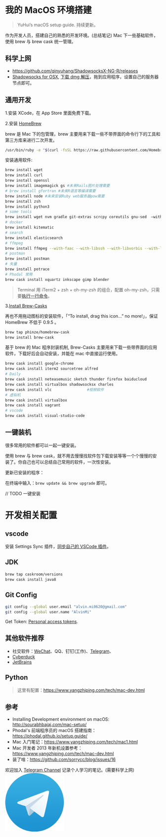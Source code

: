 # 我的 MacOS 环境搭建

> YuHui’s macOS setup guide. 持续更新。

作为开发人员，搭建自己的熟悉的开发环境。(总结笔记) Mac 下一些基础软件，使用 brew 与 brew cask 统一管理。

## 科学上网

- https://github.com/qinyuhang/ShadowsocksX-NG-R/releases
- [Shadowsocks for OSX](https://github.com/shadowsocks/shadowsocks-iOS/wiki/Shadowsocks-for-OSX-%E5%B8%AE%E5%8A%A9), [下载 dmg 解压](https://github.com/shadowsocks/shadowsocks-iOS/releases)，拖到应用程序，设置自己的服务器节点即可。

## 通用开发

1.安装 XCode，在 App Store 里面免费下载。

2.安装 [HomeBrew](https://brew.sh/index_zh-cn)

brew 是 Mac 下的包管理，brew 主要用来下载一些不带界面的命令行下的工具和第三方库来进行二次开发。

```bash
/usr/bin/ruby -e "$(curl -fsSL https://raw.githubusercontent.com/Homebrew/install/master/install)"
```

安装通用软件:

```bash
brew install wget
brew install curl
brew install openssl
brew install imagemagick gs #未来Rails图片处理需要
# brew install gfortran #未来R语言等编译需要
brew install node #未来安装Ruby web服务器pow需要
brew install zsh
brew install python3
# some tools
brew install wget nvm gradle git-extras scrcpy coreutils gnu-sed  —with-default-names
# docker
brew install kitematic
# search
brew install elasticsearch
# ffmpeg
brew install ffmpeg --with-faac --with-libssh --with-libvorbis --with-libvpx --with-openssl --with-opus --with-theora --with-webp --with-x265
# postman
brew install postman
# 矢量
brew install potrace
# Phodal 常用
brew cask install xquartz inkscape gimp blender
```

>Terminal 用 iTerm2 + zsh + oh-my-zsh 的组合，配置 oh-my-zsh，只需要[执行一行命令](https://ohmyz.sh/)。

3.[Install Brew-Casks](https://github.com/Homebrew/homebrew-cask/blob/master/USAGE.md)

再也不用拖动图标的安装软件，「“To install, drag this icon…” no more!」，保证 HomeBrew 不低于 0.9.5 。

```bash
brew tap phinze/homebrew-cask
brew install brew-cask
```

基于 brew 的 Mac 程序封装机制, Brew-Casks 主要用来下载一些带界面的应用软件，下载好后会自动安装，并能在 mac 中直接运行使用。

```bash
brew cask install google-chrome
brew cask install iterm2 sourcetree alfred
# Daily
brew cask install neteasemusic sketch thunder firefox baiducloud
brew cask install virtualbox shadowsocksx charles
brew cask install vlc                #视频软件
# 虚拟机
brew cask install virtualbox
brew cask install vagrant
# vscode
brew cask install visual-studio-code
```

## 一键装机

很多常用的软件都可以一起一键安装。

使用 brew 与 brew cask，就不用去慢慢找软件包下载安装等等一个个慢慢的安装了。你自己也可以总结自己常用的软件，一次性安装。

更新已安装的程序：

在终端中输入：`brew update && brew upgrade` 即可。

// TODO 一键安装

# 开发相关配置

## vscode

安装 Settings Sync 插件，[同步自己的  VSCode 插件]()。

## JDK

```bash
brew tap caskroom/versions
brew cask install java8
```

## Git Config

```bash
git config --global user.email "alvin.mi0620@gmail.com"
git config --global user.name "AlvinMi"
```

Get Token: [Personal access tokens](https://github.com/settings/tokens).

## 其他软件推荐

- 社交软件：[WeChat](https://weixin.qq.com/)、QQ、钉钉(工作)、[Telegram](https://macos.telegram.org/)、
- [Cyberduck](https://cyberduck.io/)
- [JetBrains](https://www.jetbrains.com/toolbox/app/?fromMenu)

## Python 

> 这里有配置：https://www.yangzhiping.com/tech/mac-dev.html

## 参考

- Installing Development environment on macOS: http://sourabhbajaj.com/mac-setup/
- Phodal's 前端程序员的 macOS 搭建指南：https://phodal.github.io/setup.guide/
- Mac 入门笔记：https://www.yangzhiping.com/tech/mac1.html
- Mac 开发者 2013 年新机设置参考：https://www.yangzhiping.com/tech/mac-dev.html
- 装了啥：https://github.com/sorrycc/blog/issues/16

欢迎加入 [Telegram Channel](https://t.me/joinchat/AAAAAFN6x9m8LhwqkkHG4w) 记录个人学习的笔记。(需要科学上网)
<a href="https://t.me/joinchat/AAAAAFN6x9m8LhwqkkHG4w"><img src="https://raw.githubusercontent.com/AlvinMi/2019-Pic/master/20190223094415.png" width="190px" height="190px"/></a>
